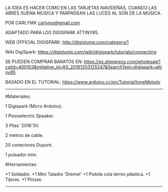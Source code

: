
LA IDEA ES HACER COMO EN LAS TARJETAS NAVIDEÑAS, CUANDO LAS ABRES SUENA MÚSICA Y PARPADEAN LAS LUCES AL SON DE LA MÚSICA.

POR CARLYMX carlymx@gmail.com

ADAPTADO PARA LOS DIGISPARK ATTINY85. 

WEB OFFICIAL DIGISPARK: http://digistump.com/category/1 

Wiki DigiSpark: https://digistump.com/wiki/digispark/tutorials/connecting 

SE PUEDEN COMPRAR BARATOS EN: https://es.aliexpress.com/wholesale?catId=400103&initiative_id=AS_20161203125247&SearchText=digispark+attiny85

BASADO EN EL TUTORIAL: https://www.arduino.cc/en/Tutorial/toneMelody

-------------------------------

#Materiales:

1 Digispark (Micro Arduino).

1 Piezoelectric Speaker.

3 Pilas '2016'3V.

2 metros de cable.

20 conectores Dupont.

1 pulsador mini.

#Herramientas:

+1 Soldador.
+1 Mini Taladro 'Dremel'
+1 Pistola cola termo plástica.
+1 Tijeras.
+1 Pinzas.

-------------------------------

